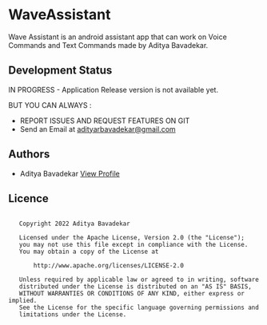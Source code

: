 # WaveAssistant
Wave Assistant is an android assistant app that can work on Voice Commands and Text Commands made by Aditya Bavadekar.

## Development Status
IN PROGRESS - Application Release version is not available yet.

BUT YOU CAN ALWAYS :
- REPORT ISSUES AND REQUEST FEATURES ON GIT
- Send an Email at adityarbavadekar@gmail.com

## Authors
- Aditya Bavadekar [View Profile](https://github.com/AdityaBavadekar)

## Licence

```

   Copyright 2022 Aditya Bavadekar

   Licensed under the Apache License, Version 2.0 (the "License");
   you may not use this file except in compliance with the License.
   You may obtain a copy of the License at

       http://www.apache.org/licenses/LICENSE-2.0

   Unless required by applicable law or agreed to in writing, software
   distributed under the License is distributed on an "AS IS" BASIS,
   WITHOUT WARRANTIES OR CONDITIONS OF ANY KIND, either express or implied.
   See the License for the specific language governing permissions and
   limitations under the License.

```